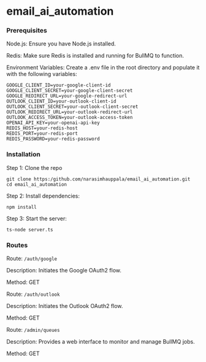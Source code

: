 # email_ai_automation

### Prerequisites

Node.js: Ensure you have Node.js installed.

Redis: Make sure Redis is installed and running for BullMQ to function.

Environment Variables: Create a .env file in the root directory and populate it with the following variables:

```
GOOGLE_CLIENT_ID=your-google-client-id
GOOGLE_CLIENT_SECRET=your-google-client-secret
GOOGLE_REDIRECT_URL=your-google-redirect-url
OUTLOOK_CLIENT_ID=your-outlook-client-id
OUTLOOK_CLIENT_SECRET=your-outlook-client-secret
OUTLOOK_REDIRECT_URL=your-outlook-redirect-url
OUTLOOK_ACCESS_TOKEN=your-outlook-access-token
OPENAI_API_KEY=your-openai-api-key
REDIS_HOST=your-redis-host
REDIS_PORT=your-redis-port
REDIS_PASSWORD=your-redis-password
```

### Installation 

Step 1: Clone the repo

```
git clone https:/github.com/narasimhauppala/email_ai_automation.git
cd email_ai_automation
```

Step 2: Install dependencies:

```
npm install
```

Step 3: Start the server:

```
ts-node server.ts
```


### Routes

Route: ```/auth/google```

Description: Initiates the Google OAuth2 flow.

Method: GET


Route: ```/auth/outlook```

Description: Initiates the Outlook OAuth2 flow.

Method: GET


Route: ```/admin/queues```

Description: Provides a web interface to monitor and manage BullMQ jobs.

Method: GET


